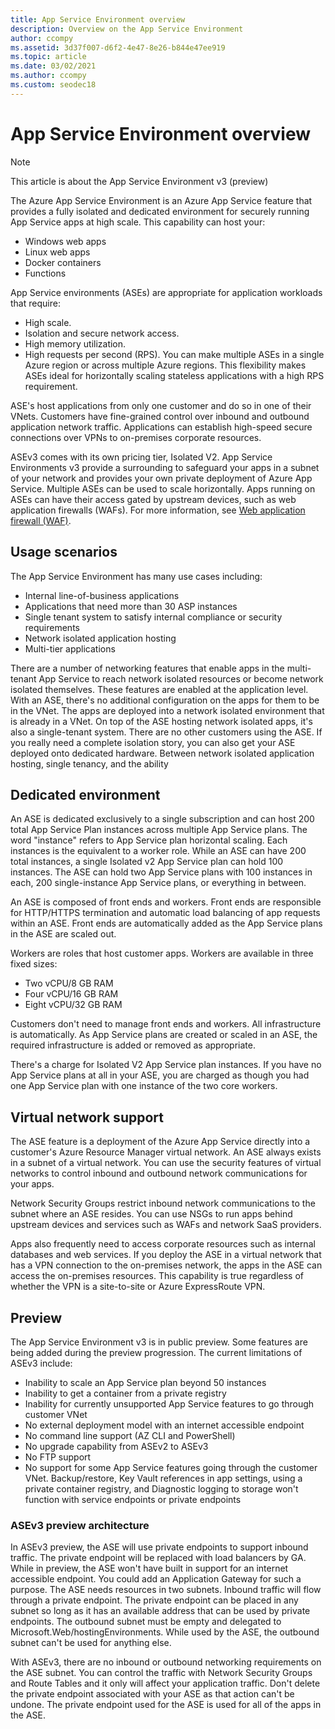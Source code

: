 ```yaml
---
title: App Service Environment overview
description: Overview on the App Service Environment
author: ccompy
ms.assetid: 3d37f007-d6f2-4e47-8e26-b844e47ee919
ms.topic: article
ms.date: 03/02/2021
ms.author: ccompy
ms.custom: seodec18
---
```


# App Service Environment overview 

> [!NOTE]
> This article is about the App Service Environment v3 (preview)
> 

The Azure App Service Environment is an Azure App Service feature that provides a fully isolated and dedicated environment for securely running App Service apps at high scale. This capability can host your:

- Windows web apps
- Linux web apps
- Docker containers
- Functions

App Service environments (ASEs) are appropriate for application workloads that require:

- High scale.
- Isolation and secure network access.
- High memory utilization.
- High requests per second (RPS). You can make multiple ASEs in a single Azure region or across multiple Azure regions. This flexibility makes ASEs ideal for horizontally scaling stateless applications with a high RPS requirement.

ASE's host applications from only one customer and do so in one of their VNets. Customers have fine-grained control over inbound and outbound application network traffic. Applications can establish high-speed secure connections over VPNs to on-premises corporate resources.

ASEv3 comes with its own pricing tier, Isolated V2.
App Service Environments v3 provide a surrounding to safeguard your apps in a subnet of your network and provides your own private deployment of Azure App Service.
Multiple ASEs can be used to scale horizontally. 
Apps running on ASEs can have their access gated by upstream devices, such as web application firewalls (WAFs). For more information, see [Web application firewall (WAF)](https://docs.microsoft.com/azure/web-application-firewall/overview).

## Usage scenarios

The App Service Environment has many use cases including:

- Internal line-of-business applications
- Applications that need more than 30 ASP instances
- Single tenant system to satisfy internal compliance or security requirements
- Network isolated application hosting
- Multi-tier applications

There are a number of networking features that enable apps in the multi-tenant App Service to reach network isolated resources or become network isolated themselves. These features are enabled at the application level.  With an ASE, there's no additional configuration on the apps for them to be in the VNet. The apps are deployed into a network isolated environment that is already in a VNet. On top of the ASE hosting network isolated apps, it's also a single-tenant system. There are no other customers using the ASE. If you really need a complete isolation story, you can also get your ASE deployed onto dedicated hardware. Between network isolated application hosting, single tenancy, and the ability 

## Dedicated environment
An ASE is dedicated exclusively to a single subscription and can host 200 total App Service Plan instances across multiple App Service plans. The word "instance" refers to App Service plan horizontal scaling. Each instances is the equivalent to a worker role. While an ASE can have 200 total instances, a single Isolated v2 App Service plan can hold 100 instances. The ASE can hold two App Service plans with 100 instances in each, 200 single-instance App Service plans, or everything in between.

An ASE is composed of front ends and workers. Front ends are responsible for HTTP/HTTPS termination and automatic load balancing of app requests within an ASE. Front ends are automatically added as the App Service plans in the ASE are scaled out.

Workers are roles that host customer apps. Workers are available in three fixed sizes:

- Two vCPU/8 GB RAM
- Four vCPU/16 GB RAM
- Eight vCPU/32 GB RAM

Customers don't need to manage front ends and workers. All infrastructure is automatically. As App Service plans are created or scaled in an ASE, the required infrastructure is added or removed as appropriate.

There's a charge for Isolated V2 App Service plan instances. If you have no App Service plans at all in your ASE, you are charged as though you had one App Service plan with one instance of the two core workers.

## Virtual network support
The ASE feature is a deployment of the Azure App Service directly into a customer's Azure Resource Manager virtual network. An ASE always exists in a subnet of a virtual network. You can use the security features of virtual networks to control inbound and outbound network communications for your apps.

Network Security Groups restrict inbound network communications to the subnet where an ASE resides. You can use NSGs to run apps behind upstream devices and services such as WAFs and network SaaS providers.

Apps also frequently need to access corporate resources such as internal databases and web services. If you deploy the ASE in a virtual network that has a VPN connection to the on-premises network, the apps in the ASE can access the on-premises resources. This capability is true regardless of whether the VPN is a site-to-site or Azure ExpressRoute VPN.

## Preview
The App Service Environment v3 is in public preview.  Some features are being added during the preview progression. The current limitations of ASEv3 include:

- Inability to scale an App Service plan beyond 50 instances
- Inability to get a container from a private registry
- Inability for currently unsupported App Service features to go through customer VNet
- No external deployment model with an internet accessible endpoint
- No command line support (AZ CLI and PowerShell)
- No upgrade capability from ASEv2 to ASEv3
- No FTP support
- No support for some App Service features going through the customer VNet. Backup/restore, Key Vault references in app settings, using a private container registry, and Diagnostic logging to storage won't function with service endpoints or private endpoints
	
### ASEv3 preview architecture
In ASEv3 preview, the ASE will use private endpoints to support inbound traffic. The private endpoint will be replaced with load balancers by GA. While in preview, the ASE won't have built in support for an internet accessible endpoint. You could add an Application Gateway for such a purpose. The ASE needs resources in two subnets.  Inbound traffic will flow through a private endpoint. The private endpoint can be placed in any subnet so long as it has an available address that can be used by private endpoints.  The outbound subnet must be empty and delegated to Microsoft.Web/hostingEnvironments. While used by the ASE, the outbound subnet can't be used for anything else.

With ASEv3, there are no inbound or outbound networking requirements on the ASE subnet. You can control the traffic with Network Security Groups and Route Tables and it only will affect your application traffic. Don't delete the private endpoint associated with your ASE as that action can't be undone. The private endpoint used for the ASE is used for all of the apps in the ASE. 
